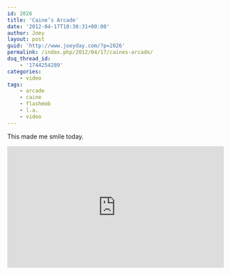 ```yaml
---
id: 2026
title: 'Caine’s Arcade'
date: '2012-04-17T10:30:31+00:00'
author: Joey
layout: post
guid: 'http://www.joeyday.com/?p=2026'
permalink: /index.php/2012/04/17/caines-arcade/
dsq_thread_id:
    - '1744254289'
categories:
    - video
tags:
    - arcade
    - caine
    - flashmob
    - l.a.
    - video
---
```


This made me smile today.

<iframe allowfullscreen="" frameborder="0" height="281" loading="lazy" mozallowfullscreen="" src="http://player.vimeo.com/video/40000072?title=0&byline=0&portrait=0&color=ffffff" webkitallowfullscreen="" width="500"></iframe>